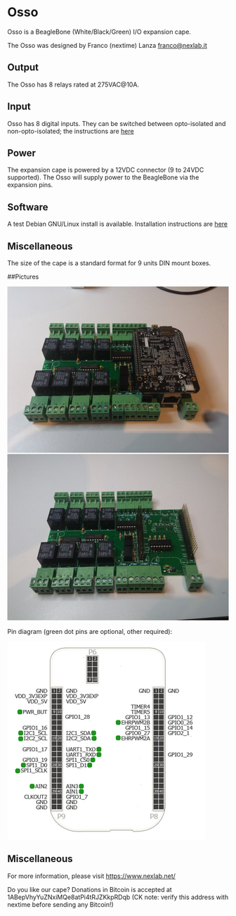 # Osso

Osso is a BeagleBone (White/Black/Green) I/O expansion cape.

The Osso was designed by Franco (nextime) Lanza <franco@nexlab.it>

## Output

The Osso has 8 relays rated at 275VAC@10A.

## Input
Osso has 8 digital inputs.  They can be switched between opto-isolated and non-opto-isolated; the instructions are [here](INPUTS.md)

## Power

The expansion cape is powered by a 12VDC connector (9 to 24VDC supported).  The Osso will supply power to the BeagleBone via the expansion pins.

## Software

A test Debian GNU/Linux install is available.  Installation instructions are [here](TEST.md)

## Miscellaneous

The size of the cape is a standard format for 9 units DIN mount boxes.

##Pictures

![Osso board](images/Osso2_650x450.jpg)
![Osso board](images/Osso3_650x450.jpg)

Pin diagram (green dot pins are optional, other required):

![Osso Pin Diagram](images/OssoPinDiagram.jpg)

## Miscellaneous

For more information, please visit https://www.nexlab.net/

Do you like our cape? Donations in Bitcoin is accepted at 1ABepVhyYuZNxiMQe8atPi4tRJZKkpRDqb (CK note: verify this address with nextime before sending any Bitcoin!)



